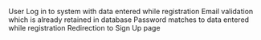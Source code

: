 User Log in to system with data entered while registration
Email validation which is already retained in database
Password matches to data entered while registration
Redirection to Sign Up page

